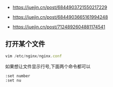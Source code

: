 

- https://juejin.cn/post/6844903721550217229

- https://juejin.cn/post/6844903665161994248

- https://juejin.cn/post/7124892604881174541

## 打开某个文件
```javascript
vim /etc/nginx/nginx.conf
```

如果想让文件显示行号,下面两个命令都可以
```
:set number
:set nu
```

